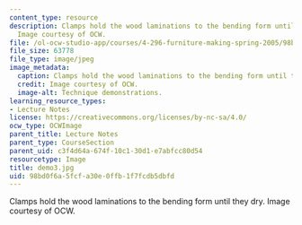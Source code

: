 ```yaml
---
content_type: resource
description: Clamps hold the wood laminations to the bending form until they dry.
  Image courtesy of OCW.
file: /ol-ocw-studio-app/courses/4-296-furniture-making-spring-2005/98bd0f6a5fcfa30e0ffb1f7fcdb5dbfd_demo3.jpg
file_size: 63778
file_type: image/jpeg
image_metadata:
  caption: Clamps hold the wood laminations to the bending form until they dry.
  credit: Image courtesy of OCW.
  image-alt: Technique demonstrations.
learning_resource_types:
- Lecture Notes
license: https://creativecommons.org/licenses/by-nc-sa/4.0/
ocw_type: OCWImage
parent_title: Lecture Notes
parent_type: CourseSection
parent_uid: c3f4d64a-674f-10c1-30d1-e7abfcc80d54
resourcetype: Image
title: demo3.jpg
uid: 98bd0f6a-5fcf-a30e-0ffb-1f7fcdb5dbfd
---
```

Clamps hold the wood laminations to the bending form until they dry. Image courtesy of OCW.
